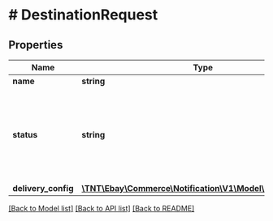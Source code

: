 # # DestinationRequest

## Properties

Name | Type | Description | Notes
------------ | ------------- | ------------- | -------------
**name** | **string** | The name associated with this destination. | [optional]
**status** | **string** | The status for this destination.&lt;br /&gt;&lt;br /&gt;&lt;span class&#x3D;\&quot;tablenote\&quot;&gt;&lt;b&gt;Note:&lt;/b&gt; The &lt;b&gt;MARKED_DOWN&lt;/b&gt; value is set by eBay systems and cannot be used in a create or update call by applications.&lt;/span&gt;&lt;br /&gt;&lt;br /&gt;&lt;b&gt;Valid values:&lt;/b&gt;&lt;ul&gt;&lt;li&gt;&lt;code&gt;ENABLED&lt;/code&gt;&lt;/li&gt;&lt;li&gt;&lt;code&gt;DISABLED&lt;/code&gt;&lt;/li&gt;&lt;li&gt;&lt;code&gt;MARKED_DOWN&lt;/code&gt;&lt;/li&gt;&lt;/ul&gt; For implementation help, refer to &lt;a href&#x3D;&#39;https://developer.ebay.com/api-docs/commerce/notification/types/api:DestinationStatusEnum&#39;&gt;eBay API documentation&lt;/a&gt; | [optional]
**delivery_config** | [**\TNT\Ebay\Commerce\Notification\V1\Model\DeliveryConfig**](DeliveryConfig.md) |  | [optional]

[[Back to Model list]](../../README.md#models) [[Back to API list]](../../README.md#endpoints) [[Back to README]](../../README.md)
